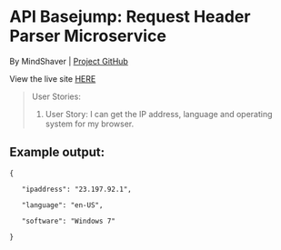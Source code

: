 <html lang="en">
<head>
    <link rel="stylesheet" href="https://maxcdn.bootstrapcdn.com/bootstrap/3.3.6/css/bootstrap.min.css"
          integrity="sha384-1q8mTJOASx8j1Au+a5WDVnPi2lkFfwwEAa8hDDdjZlpLegxhjVME1fgjWPGmkzs7" crossorigin="anonymous">
    <meta charset="UTF-8">
</head>
<body>
<div class="container-fluid">
    <h1 class="header">API Basejump: Request Header Parser Microservice</h1>
    <p>By MindShaver |
        <a href="https://github.com/MindShaver/header-mservice">Project GitHub</a></p>
        <p> View the live site <a href="https://mindshaver-header-parser.herokuapp.com/" target="_blank">HERE</a></p>
    <blockquote>User Stories:
        <ol>
            <li>User Story: I can get the IP address, language and operating system for my browser.
            </li>
        </ol>
    </blockquote>
    <h2>Example output:</h2>
    <code>{<br/>
   "ipaddress": "23.197.92.1",<br/>
   "language": "en-US",<br/>
   "software": "Windows 7"<br/>
}</code>
    
</div>
</body>
</html>
